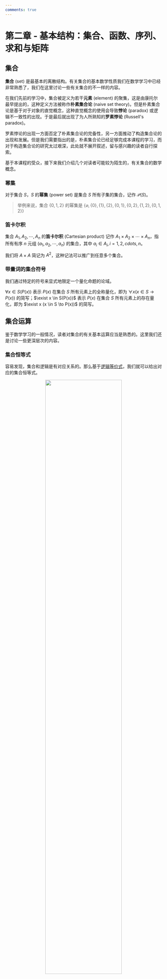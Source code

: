 ```yaml
---
comments: true
---
```


# 第二章 - 基本结构：集合、函数、序列、求和与矩阵

## 集合

**集合** (set) 是最基本的离散结构。有关集合的基本数学性质我们在数学学习中已经非常熟悉了，我们在这里讨论一些有关集合的不一样的内容。

在我们先前的学习中，集合被定义为若干**元素** (element) 的聚集，这是由康托尔最早提出的，这种定义方法被称作**朴素集合论** (naive set theory)。但是朴素集合论是基于对于对象的直觉概念，这种直觉概念的使用会导致**悖论** (paradox) 或逻辑不一致性的出现。于是最后就出现了为人所熟知的**罗素悖论** (Russell's paradox)。

罗素悖论的出现一方面否定了朴素集合论的完备性，另一方面推动了构造集合论的出现和发展。但是我们需要指出的是，朴素集合论已经足够完成本课程的学习，而对于构造集合论的研究太过艰深，此处就不展开叙述，留与感兴趣的读者自行探索。

基于本课程的受众，接下来我们介绍几个对读者可能较为陌生的，有关集合的数学概念。

### 幂集

对于集合 $S$，$S$ 的**幂集** (power set) 是集合 $S$ 所有子集的集合，记作 $\mathcal{P}(S)$。

> 举例来说，集合 $\{0, 1, 2\}$ 的幂集是 $\{\varnothing, \{0\}, \{1\}, \{2\}, \{0, 1\}, \{0, 2\}, \{1, 2\}, \{0, 1, 2\}\}$

### 笛卡尔积

集合 $A_{1}, A_{2}, \cdots, A_{n}$ 的**笛卡尔积** (Cartesian product) 记作 $A_{1} \times A_{2} \times \cdots \times A_{n}$，指所有有序 $n$ 元组 $(a_{1}, a_{2}, \cdots, a_{n})$ 的集合，其中 $a_{i} \in A_{i}, i = 1, 2, cdots, n$。

我们将 $A \times A$ 简记为 $A^{2}$，这种记法可以推广到任意多个集合。

### 带量词的集合符号

我们通过特定的符号来显式地限定一个量化命题的论域。

$\forall x \in S(P(x))$ 表示 $P(x)$ 在集合 $S$ 所有元素上的全称量化，即为 $\forall x (x \in S \to P(x))$ 的简写；$\exist x \in S(P(x))$ 表示 $P(x)$ 在集合 $S$ 所有元素上的存在量化，即为 $\exist x (x \in S \to P(x))$ 的简写。

## 集合运算

鉴于数学学习的一般情况，读者对集合的有关基本运算应当是熟悉的。这里我们还是讨论一些更深层次的内容。

### 集合恒等式

容易发现，集合和逻辑是有对应关系的。那么基于[逻辑等价式](https://victorwang712.github.io/Note/mathematics/discrete_mathematics/chapter_1/#_10)，我们就可以给出对应的集合恒等式。

<div style="text-align: center; margin-top: 0px;">
<img src="https://raw.githubusercontent.com/VictorWang712/Note/refs/heads/main/docs/assets/images/mathematics/discrete_mathematics/chapter_2_1.png" width="70%" style="margin: 0 auto;">
</div>

### 多重集

在某些情况下，我们需要考察元素在集合中出现的次数，因此我们要引入**多重集** (multiset)，即集合内元素可以出现多于一次的集合。一般地，我们将多重集记作 $\{m_{1} \cdot a_{1}, m_{2} \cdot a_{2}, \cdots, m_{r} \cdot a_{r} \}$，其中 $m_{i}$ 称作元素 $a_{i}$ 的**重复数** (multiplicity)。

有必要对多重集间的运算进一步说明：

- 两个多重集的并是一个多重集，其中每个元素的重复数是其在两个多重集中重复数的最大值
- 两个多重集的交是一个多重集，其中每个元素的重复数是其在两个多重集中重复数的最小值
- 两个多重集的和是一个多重集，其中每个元素的重复数是其在两个多重集中重复数的和
- 两个多重集的查是一个多重集，其中每个元素的重复数是其在两个多重集中重复数的差

## 函数

**函数** (function)，也称作 **映射** (mapping) 或**变换** (transformation)，是数学中的基本概念之一。同样我们认为有关函数的基本数学性质读者应当在数学学习中已经非常熟悉了，我们在这里讨论一些有关函数的不一样的内容。

### 部分函数

若函数 $f$ 的**域** (domian) 是 $A$、**陪域** (codomain) 是 $B$，但其 **定义域** (domain of definition) 是 $A$ 的真子集，则称 $f$ 是从 $A$ 到 $B$ 的**部分函数** (partial function)。此时称 $f$ 对于 $A$ 中不在 $f$ 的定义域中的元素**无定义** (undefined)。对应地，当 $f$ 的定义域等于 $A$ 时，称 $f$ 是从 $A$ 到 $B$ 的**全函数** (total function)。

## 序列

**序列** (sequence)，即数列，同样是数学中的基本概念之一。

## 基数

在很多情况下，我们需要考察一个集合的「大小」，所以我们引入了**基数** (cardinality) 这个概念。但由于无限集的存在，基数的定义并不如直观上那么简单，为此我们要给出对应的一套数学规则。

集合 $A$ 和集合 $B$ 有相同的基数，当且仅当存在 $A$ 和 $B$ 间的一个双射，记作 $|A| = |B|$。

若存在从 $A$ 到 $B$ 的单射，则 $A$ 的基数小于等于 $B$ 的基数，记作 $|A| \leq |B|$。

### 可数集合

若一个集合是有限集或与自然数集基数相同，则称该集合是**可数的** (countable)，反之则称该集合是**不可数的** (uncountable)。

若一个无限集 $S$ 是可数的，则将其基数记作 $|S| = \aleph_{0}$。

因此，只需要找到一个无限集和自然数集间能建立双射，就能证明该集合是可数集。容易证明，整数集、有理数集都是可数集。

### 不可数集合

一个最具代表性的不可数集合是实数集，关于其不可数的证明是相当经典且重要的，我们这里要予以介绍。该方法称作**康托尔对角论证法** (Cantor's diagonal argument)，具体证明如下：

!!! abstract "Proof"

    假设实数集合是可数的，那么在 $0$ 和 $1$ 之间的实数集合也是可数的，即 $0$ 和 $1$ 之间的实数可以按照某种顺序列出。设这些实数的十进制表示为：

    $$r_{1} = 0.d_{11}d_{12}d_{13} \cdots, r_{2} = 0.d_{21}d_{22}d_{23} \cdots, r_{3} = 0.d_{31}d_{32}d_{33} \cdots, \cdots$$

    其中 $d_{ij} \in \{0, 1, 2, 3, 4, 5, 6, 7, 8, 9\}$。根据假设，这种表示已经包含了 $0$ 和 $1$ 之间所有的实数。

    但是，我们可以构造这样一个数 $r = 0.d_{1}d_{2}d_{3} \cdots$，其中

    $$
    d_{i} = \begin{cases}
    1 ,& d_{ii} \mod 2 = 0 \\
    0 ,& d_{ii} \mod 2 = 1
    \end{cases}
    $$

    容易发现，$r$ 和任意的 $r_{i}$ 在小数点后第 $i$ 位上都不同，即 $r$ 和任意的 $r_{i}$ 都不同。这与假设矛盾！

    故实数集合是不可数的。

如果我们将证明中的 $r_{i}$ 以一个表格的形式排列，则我们构造 $r$ 时考察的即为该表格中对角线上的所有数。这便是其「对角论证法」的由来。

这一证明方法的思想非常经典，后来被推广到用于证明很多相关命题。因此我们认为，读者应当完全掌握这一证明过程。

### 有关基数的定理

> 若 $A$ 和 $B$ 是可数集合，则 $A \cup B$ 也是可数集合。

这一定理的证明是简单的。

> 若集合 $A$ 和 $B$ 满足 $|A| \leq |B|$ 且 $|B| \leq |A|$，则 $|A| = |B|$。

这一定理也被称作**施罗德-伯恩斯坦定理** (Schröder–Bernstein theorem)。与直观感觉上不同，这一定理的证明是非常不容易的。这里我们就不给出具体的证明，有兴趣的读者可以参阅集合论相关教科书或[网络资料](https://zh.wikipedia.org/wiki/%E5%BA%B7%E6%89%98%E5%B0%94-%E4%BC%AF%E6%81%A9%E6%96%AF%E5%9D%A6-%E6%96%BD%E7%BD%97%E5%BE%B7%E5%AE%9A%E7%90%86)。

> 一个集合的基数总是小于其幂集的基数，即 $|S| < |\mathcal{P}(S)|$。

这一定理称作**康托尔定理** (Cantor's theorem)，我们给出其证明：

!!! abstract "Proof"

    假设存在映射 $f: S \to \mathcal{P}(S)$ 使得 $f$ 是满射。
    
    记 $T = \{x \in S | x \notin f(S)\}$，则 $T \subseteq S$，从而 $T \subseteq \mathcal{P}(S)$。

    由 $f$ 是满射，可知存在 $\xi \in S$ 使得 $f(\xi) = T$。

    (1) 若 $\xi \in T$，则 $\xi \notin f(\xi) = T$，矛盾！

    (2) 若 $\xi \notin T$，则 $\xi \in f(\xi) = T$，矛盾！

    综上，假设不成立，故不存在满射 $f: S \to \mathcal{P}(S)$。

    故 $|S| < |\mathcal{P}(S)|$。

### 可计算性

对于一个函数，若存在某个程序能够计算该函数的值，则称该函数为**可计算的** (computable)，反之则称其为**不可计算的** (uncomputable)。

对于这一定义，我们需要做一些补充说明。首先，所有程序构成的集合是可数的，这是由任何程序都可以看作由有限字母表构造的字符串所保证的。其次，从一个可数无限集到一个可数无限集可以建立的映射集合是不可数无限的，因此存在不可计算的函数。

这一定义是集合论在计算机科学中的重要应用。尽管如此，这里对「程序」、「字母表」、「字符串」的定义仍然比较暧昧，读者在这里可以先记住这一定义并理解其含义，更加严谨的定义和表述会在以后的学习中给出。

### 连续统假设

最后，让我们讨论一个著名的有关基数的猜想。

由康托尔定理可知，$|\mathbb{Z}| < |\mathcal{P}(\mathbb{Z})|$，即 $\aleph_{0} < 2^{\aleph_{0}}$。

记 $c = |\mathbb{R}|$，则 $|\mathcal{P}(\mathbb{Z})| = |\mathbb{R}|$，即 $2^{\aleph_{0}} = c$，从而得到 $\aleph_{0} < c$。

可以证明最小的无限基数形成了一个无限序列 $\aleph_{0} < \aleph_{1} < \aleph_{2} < \cdots$。

基于以上推理，康托尔提出了**连续统假设** (contimuun hypothesis)，即不存在集合 $A$ 使得 $\aleph_{0} < |A| < c$。据此可以推出 $c = \aleph_{1}$，则 $2^{\aleph_{0}} = \aleph_{1}$。

我们先前介绍了朴素集合论下的罗素悖论，以及为了避免悖论而出现的构造集合论。但是在现代数学的标准集合论公理，即 Zermelo-Fraenkel 公理下，连续统假设是一个不可判定命题。因此，这一猜想也引发了对 Zermelo-Fraenkel 公理合理性的争论以及对其它集合论公理的探索。正如历史上其他那些著名的数学猜想一样（费马大定理、黎曼猜想），连续统假设也作为一个重要的助力，推动着数学不断发展。

## 矩阵

矩阵是一个重要的数学概念，但是此处我们就不展开介绍了。对矩阵不甚熟悉的读者可以参阅线性代数相关教科书或网络资料。
